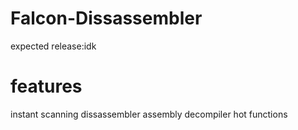 # Falcon-Dissassembler
expected release:idk 

# features
instant scanning 
dissassembler
assembly decompiler
hot functions
